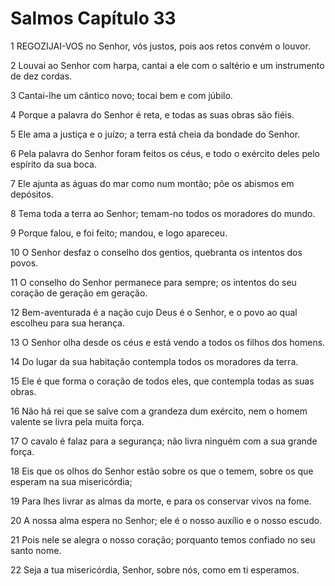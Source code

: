 # Salmos Capítulo 33

1	REGOZIJAI-VOS no Senhor, vós justos, pois aos retos convém o louvor.

2	Louvai ao Senhor com harpa, cantai a ele com o saltério e um instrumento de dez cordas.

3	Cantai-lhe um cântico novo; tocai bem e com júbilo.

4	Porque a palavra do Senhor é reta, e todas as suas obras são fiéis.

5	Ele ama a justiça e o juízo; a terra está cheia da bondade do Senhor.

6	Pela palavra do Senhor foram feitos os céus, e todo o exército deles pelo espírito da sua boca.

7	Ele ajunta as águas do mar como num montão; põe os abismos em depósitos.

8	Tema toda a terra ao Senhor; temam-no todos os moradores do mundo.

9	Porque falou, e foi feito; mandou, e logo apareceu.

10	O Senhor desfaz o conselho dos gentios, quebranta os intentos dos povos.

11	O conselho do Senhor permanece para sempre; os intentos do seu coração de geração em geração.

12	Bem-aventurada é a nação cujo Deus é o Senhor, e o povo ao qual escolheu para sua herança.

13	O Senhor olha desde os céus e está vendo a todos os filhos dos homens.

14	Do lugar da sua habitação contempla todos os moradores da terra.

15	Ele é que forma o coração de todos eles, que contempla todas as suas obras.

16	Não há rei que se salve com a grandeza dum exército, nem o homem valente se livra pela muita força.

17	O cavalo é falaz para a segurança; não livra ninguém com a sua grande força.

18	Eis que os olhos do Senhor estão sobre os que o temem, sobre os que esperam na sua misericórdia;

19	Para lhes livrar as almas da morte, e para os conservar vivos na fome.

20	A nossa alma espera no Senhor; ele é o nosso auxílio e o nosso escudo.

21	Pois nele se alegra o nosso coração; porquanto temos confiado no seu santo nome.

22	Seja a tua misericórdia, Senhor, sobre nós, como em ti esperamos.

